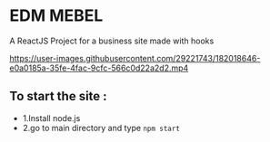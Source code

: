 # EDM MEBEL

A ReactJS Project for a business site made with hooks


https://user-images.githubusercontent.com/29221743/182018646-e0a0185a-35fe-4fac-9cfc-566c0d22a2d2.mp4



## To start the site :
 - 1.Install node.js
 - 2.go to main directory and type `npm start`
